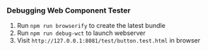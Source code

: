 ### Debugging Web Component Tester

1. Run `npm run browserify` to create the latest bundle
2. Run `npm run debug-wct` to launch webserver
3. Visit `http://127.0.0.1:8081/test/button.test.html` in browser